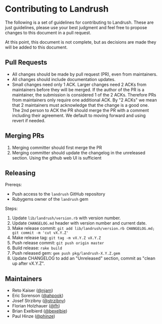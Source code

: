 # Contributing to Landrush

The following is a set of guidelines for contributing to Landrush.
These are just guidelines, please use your best judgment and feel free
to propose changes to this document in a pull request.

At this point, this document is not complete, but as decisions are made
they will be added to this document.

## Pull Requests

* All changes should be made by pull request (PR), even from maintainers. 
* All changes should include documentation updates.
* Small changes need only 1 ACK.  Larger changes need 2 ACKs from
  maintainers before they will be merged. If the author of the PR is a
  maintainer, the submission is considered 1 of the 2 ACKs. Therefore PRs
  from maintainers only require one additional ACK. By "2 ACKs" we mean
  that 2 maintainers must acknowledge that the change is a good one. The
  2nd person to ACK the PR should merge the PR with a comment including
  their agreement.  We default to moving forward and using revert if needed.

## Merging PRs

1. Merging committer should first merge the PR
2. Merging committer should update the changelog in the unreleased
   section.  Using the github web UI is sufficient

## Releasing

Prereqs:

* Push access to the `landrush` GitHub repository
* Rubygems owner of the `landrush` gem

Steps:

1. Update `lib/landrush/version.rb` with version number.
2. Update `CHANGELOG.md` header with version number and current date.
3. Make release commit: `git add lib/landrush/version.rb CHANGELOG.md; git commit -m 'cut vX.Y.Z'`
4. Make release tag: `git tag -m vX.Y.Z vX.Y.Z`
5. Push release commit: `git push origin master`
6. Build release: `rake build`
7. Push released gem: `gem push pkg/landrush-X.Y.Z.gem`
8. Update CHANGELOG to add an "Unreleased" section, commit as "clean up after vX.Y.Z".

## Maintainers

* Reto Kaiser ([@njam](http://github.com/njam))
* Eric Sorenson ([@ahpook](http://github.com/ahpook))
* Josef Strzibny ([@strzibny](http://github.com/strzibny))
* Florian Holzhauer ([@fh](http://github.com/fh))
* Brian Exelbierd ([@bexelbie](http://github.com/bexelbie))
* Paul Hinze ([@phinze](http://github.com/phinze))
